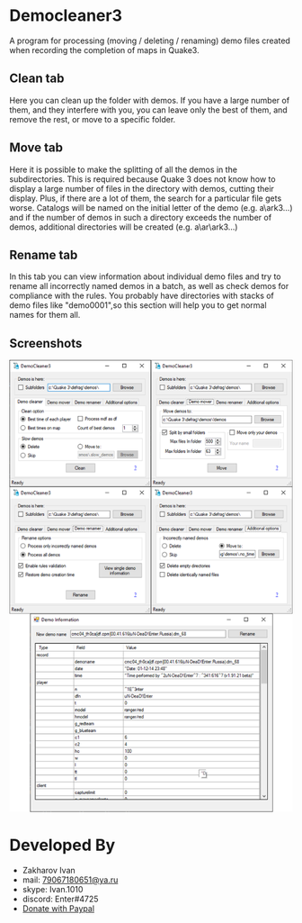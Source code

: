 ﻿# Democleaner3
A program for processing (moving / deleting / renaming) demo files created when recording the completion of maps in Quake3.

## Clean tab
Here you can clean up the folder with demos. If you have a large number of them, and they interfere with you, you can leave only the best of them, and remove the rest, or move to a specific folder.

## Move tab
Here it is possible to make the splitting of all the demos in the subdirectories. This is required because Quake 3 does not know how to display a large number of files in the directory with demos, cutting their display. Plus, if there are a lot of them, the search for a particular file gets worse.
Catalogs will be named on the initial letter of the demo (e.g. a\ark3...) and if the number of demos in such a directory exceeds the number of demos, additional directories will be created (e.g. a\ar\ark3...)

## Rename tab
In this tab you can view information about individual demo files and try to rename all incorrectly named demos in a batch, as well as check demos for compliance with the rules.
You probably have directories with stacks of demo files like "demo0001",so this section will help you to get normal names for them all.

## Screenshots
<img src='Screenshots.png' width='600'/>

# Developed By

* Zakharov Ivan
* mail: 79067180651@ya.ru
* skype: Ivan.1010
* discord: Enter#4725
* [Donate with Paypal](https://www.paypal.me/ivanz200)